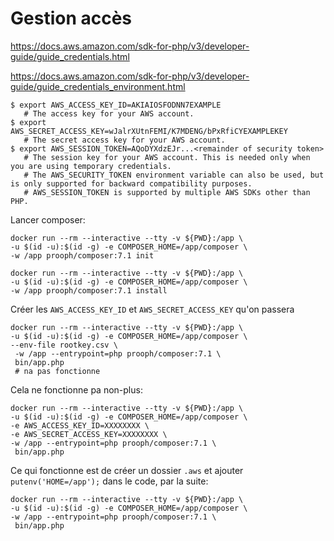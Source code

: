 # Gestion accès

https://docs.aws.amazon.com/sdk-for-php/v3/developer-guide/guide_credentials.html

https://docs.aws.amazon.com/sdk-for-php/v3/developer-guide/guide_credentials_environment.html

```
$ export AWS_ACCESS_KEY_ID=AKIAIOSFODNN7EXAMPLE
   # The access key for your AWS account.
$ export AWS_SECRET_ACCESS_KEY=wJalrXUtnFEMI/K7MDENG/bPxRfiCYEXAMPLEKEY
   # The secret access key for your AWS account.
$ export AWS_SESSION_TOKEN=AQoDYXdzEJr...<remainder of security token>
   # The session key for your AWS account. This is needed only when you are using temporary credentials.
   # The AWS_SECURITY_TOKEN environment variable can also be used, but is only supported for backward compatibility purposes.
   # AWS_SESSION_TOKEN is supported by multiple AWS SDKs other than PHP.
```

Lancer composer:
```
docker run --rm --interactive --tty -v ${PWD}:/app \
-u $(id -u):$(id -g) -e COMPOSER_HOME=/app/composer \
-w /app prooph/composer:7.1 init

docker run --rm --interactive --tty -v ${PWD}:/app \
-u $(id -u):$(id -g) -e COMPOSER_HOME=/app/composer \
-w /app prooph/composer:7.1 install
```

Créer les `AWS_ACCESS_KEY_ID` et `AWS_SECRET_ACCESS_KEY` qu'on passera
```
docker run --rm --interactive --tty -v ${PWD}:/app \
-u $(id -u):$(id -g) -e COMPOSER_HOME=/app/composer \
--env-file rootkey.csv \
 -w /app --entrypoint=php prooph/composer:7.1 \
 bin/app.php
 # na pas fonctionne
```
Cela ne fonctionne pa non-plus:
```
docker run --rm --interactive --tty -v ${PWD}:/app \
-u $(id -u):$(id -g) -e COMPOSER_HOME=/app/composer \
-e AWS_ACCESS_KEY_ID=XXXXXXXX \
-e AWS_SECRET_ACCESS_KEY=XXXXXXXX \
-w /app --entrypoint=php prooph/composer:7.1 \
 bin/app.php
```

Ce qui fonctionne est de créer un dossier `.aws` et ajouter `putenv('HOME=/app');`
dans le code, par la suite:
```
docker run --rm --interactive --tty -v ${PWD}:/app \
-u $(id -u):$(id -g) -e COMPOSER_HOME=/app/composer \
-w /app --entrypoint=php prooph/composer:7.1 \
 bin/app.php
```
